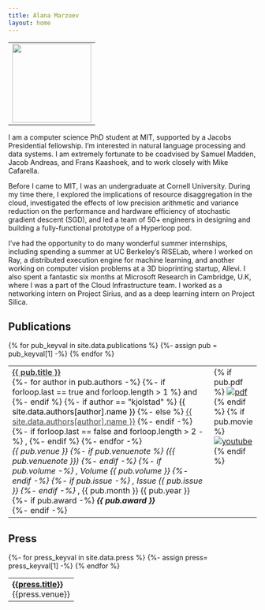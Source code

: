 ```yaml
---
title: Alana Marzoev
layout: home
---
```


<table border="0" cellpadding="0">
<td valign="top" style="min-width:140px;">
<img src="/assets/headshot.jpg" width="160">
</td>
</table>


I am a computer science PhD student at MIT, supported by a Jacobs Presidential fellowship. I’m interested in natural language processing and data systems. I am extremely fortunate to be coadvised by Samuel Madden, Jacob Andreas, and Frans Kaashoek, and to work closely with Mike Cafarella. 

Before I came to MIT, I was an undergraduate at Cornell University. During my time there,  I explored the implications of resource disaggregation in the cloud,  investigated the effects of low precision arithmetic and variance reduction on the performance and hardware efficiency of stochastic gradient descent (SGD), and led a team of 50+ engineers in designing and building a fully-functional prototype of a Hyperloop pod. 

I’ve had the opportunity to do many wonderful summer internships, including spending a summer at UC Berkeley’s RISELab, where I worked on Ray,  a distributed execution engine for machine learning, and another working on computer vision problems at a 3D bioprinting startup, Allevi. I also spent a fantastic six months at Microsoft Research in Cambridge, U.K, where I was a part of the Cloud Infrastructure team. I worked as a networking intern on  Project Sirius, and as a deep learning intern on Project Silica. 


<h2 class="tableheading">Publications</h2>

<table border="0">
  {% for pub_keyval in site.data.publications %}
    <tr>
      {%- assign pub = pub_keyval[1] -%}
      <td>
        <b><a href="{{pub_keyval[0]}}.html" style="color: #464646">{{ pub.title }}</a></b><br/>
        {%- for author in pub.authors -%}
          {%- if forloop.last == true and forloop.length > 1 %}
            and
          {%- endif %}
          {%- if author == "kjolstad" %}
            <font color="#000000">{{ site.data.authors[author].name }}</font>
          {%- else %}
            <a href="{{- site.data.authors[author].site -}}" style="color: #464646">{{ site.data.authors[author].name }}</a>
          {%- endif -%}
          {%- if forloop.last == false and forloop.length > 2 -%}
            ,
          {%- endif %}
        {%- endfor -%}<br/>
        <i>{{ pub.venue }}
        {%- if pub.venuenote %}
        ({{ pub.venuenote }})
        {%- endif -%}
        {%- if pub.volume -%}
        , Volume {{ pub.volume }}
        {%- endif -%}
        {%- if pub.issue -%}
        , Issue {{ pub.issue }}
        {%- endif -%}
        </i>, {{ pub.month }} {{ pub.year }}<br/>
        {%- if pub.award -%}
          <i><b>{{ pub.award }}</b></i><br/>
        {%- endif -%}
      </td>
      <td valign="top" width="20">
        {% if pub.pdf %}
          <a href="{{ pub.pdf }}"><img src="/assets/pdf.png" alt="pdf" /></a>
        {% endif %}
        {% if pub.movie %}
          <a href="{{ pub.movie }}"><img src="/assets/movie.png" alt="youtube" /></a>
        {% endif %}
      </td>
    </tr>
{% endfor %}
</table>


<h2 class="tableheading">Press</h2>

<table border="0">
{%- for press_keyval in site.data.press %}
  {%- assign press= press_keyval[1] -%}
  <tr>
  <td> 
    <b><a href="{{press.url}}">{{press.title}}</a></b><br/>{{press.venue}}
  </td>
  </tr>
{% endfor %}
</table>


